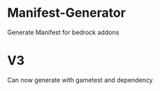 # Manifest-Generator
Generate Manifest for bedrock addons

# V3
Can now generate with gametest and dependency
